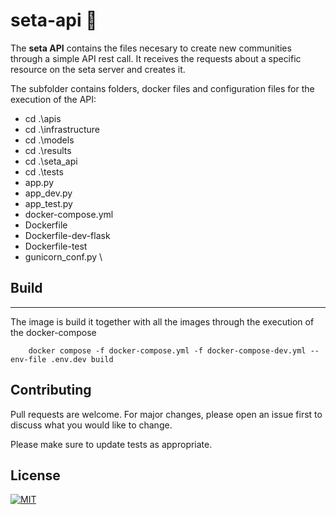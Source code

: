 # seta-api 📃

The **seta API**  contains the files necesary to create new communities through a simple API rest call. It receives the requests about a specific resource on the seta server and creates it.


The subfolder contains folders, docker files and configuration files for the execution of the API:

* cd .\apis 
* cd .\infrastructure
* cd .\models
* cd .\results
* cd .\seta_api
* cd .\tests
* app.py
* app_dev.py
* app_test.py
* docker-compose.yml
* Dockerfile
* Dockerfile-dev-flask
* Dockerfile-test
* gunicorn_conf.py \


## Build
***
The image is build it together with all the images through the execution of the docker-compose

```
    docker compose -f docker-compose.yml -f docker-compose-dev.yml --env-file .env.dev build
```


## Contributing

Pull requests are welcome. For major changes, please open an issue first to discuss what you would like to change.

Please make sure to update tests as appropriate.

## License

[![MIT][mit-badge]][mit-url]

[mit-badge]: https://img.shields.io/badge/license-mit-blue
[mit-url]: https://choosealicense.com/licenses/mit/